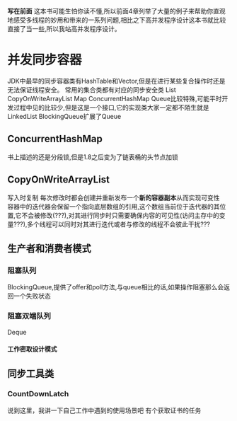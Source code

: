 **写在前面**
这本书可能生怕你读不懂,所以前面4章列举了大量的例子来帮助你直观地感受多线程的妙用和带来的一系列问题,相比之下高并发程序设计这本书就比较直接了当一些,所以我站高并发程序设计。
# 并发同步容器
JDK中最早的同步容器类有HashTable和Vector,但是在进行某些复合操作时还是无法保证线程安全。
常用的集合类都有对应的同步安全类
List CopyOnWriteArrayList
Map ConcurrentHashMap
Queue比较特殊,可能平时开发过程中见的比较少,但是这是一个接口,它的实现类大家一定都不陌生就是LinkedList
BlockingQueue扩展了Queue
## ConcurrentHashMap
书上描述的还是分段锁,但是1.8之后变为了链表桶的头节点加锁
## CopyOnWriteArrayList
写入时复制 每次修改时都会创建并重新发布一个**新的容器副本**从而实现可变性  
容器中的迭代器会保留一个指向底层数组的引用,这个数组当前位于迭代器的其位置,它不会被修改(???),对其进行同步时只需要确保内容的可见性(访问主存中的变量???),多个线程可以同时对其进行迭代或者与修改的线程不会彼此干扰???
## 生产者和消费者模式
### 阻塞队列
BlockingQueue,提供了offer和poll方法,与queue相比的话,如果操作阻塞那么会返回一个失败状态  
### 阻塞双端队列
Deque
#### 工作密取设计模式
## 同步工具类
### CountDownLatch
说到这里，我讲一下自己工作中遇到的使用场景吧
有个获取证书的任务